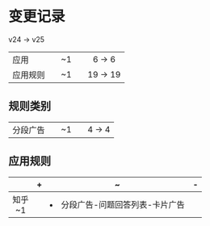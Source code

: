 # 变更记录

v24 -> v25

||||||
|-|:-:|:-:|:-:|:-:|
|应用||~1||6 -> 6|
|应用规则||~1||19 -> 19|

## 规则类别

||||||
|-|:-:|:-:|:-:|:-:|
|分段广告||~1||4 -> 4|

## 应用规则

||+|~|-|
|:-:|-|-|-|
|知乎<br>~1||<li>分段广告-问题回答列表-卡片广告||
